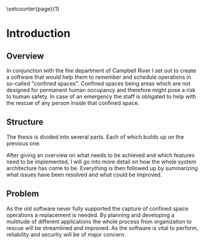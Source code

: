 \setcounter{page}{1}
<!-- Goal: 300 Words -->
# Introduction

## Overview

In conjunction with the fire department of Campbell River I set out to create a software that would help them to remember and schedule operations in so-called "confined spaces". Confined spaces being areas which are not designed for permanent human occupancy and therefore might pose a risk to human safety. In case of an emergency the staff is obligated to help with the rescue of any person inside that confined space.

## Structure
<!-- TODO: Mention different Applications and their release stages -->
The thesis is divided into several parts. Each of which builds up on the previous one.
<!-- TODO: Rewrite next sentence -->
After giving an overview on what needs to be achieved and which features need to be implemented, I will go into more detail on how the whole system architecture has come to be. Everything is then followed up by summarizing what issues have been resolved and what could be improved.

<!-- What problem does this thesis try to solve? -->
<!-- How will I address this issue? -->
## Problem
As the old software never fully supported the capture of confined space operations a replacement is needed. By planning and developing a multitude of different applications the whole process from organization to rescue will be streamlined and improved. As the software is vital to perform, reliability and security will be of major concern.
